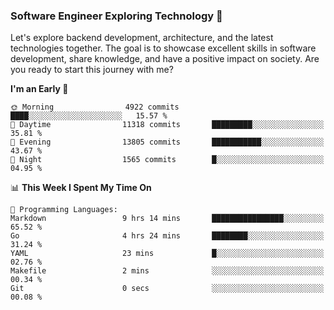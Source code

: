 ### Software Engineer Exploring Technology 🚀 

Let's explore backend development, architecture, and the latest technologies together. The goal is to showcase excellent skills in software development, share knowledge, and have a positive impact on society. Are you ready to start this journey with me?

<!--START_SECTION:waka-->
**I'm an Early 🐤** 

```text
🌞 Morning                4922 commits        ████░░░░░░░░░░░░░░░░░░░░░   15.57 % 
🌆 Daytime                11318 commits       █████████░░░░░░░░░░░░░░░░   35.81 % 
🌃 Evening                13805 commits       ███████████░░░░░░░░░░░░░░   43.67 % 
🌙 Night                  1565 commits        █░░░░░░░░░░░░░░░░░░░░░░░░   04.95 % 
```


📊 **This Week I Spent My Time On** 

```text
💬 Programming Languages: 
Markdown                 9 hrs 14 mins       ████████████████░░░░░░░░░   65.52 % 
Go                       4 hrs 24 mins       ████████░░░░░░░░░░░░░░░░░   31.24 % 
YAML                     23 mins             █░░░░░░░░░░░░░░░░░░░░░░░░   02.76 % 
Makefile                 2 mins              ░░░░░░░░░░░░░░░░░░░░░░░░░   00.34 % 
Git                      0 secs              ░░░░░░░░░░░░░░░░░░░░░░░░░   00.08 % 
```


<!--END_SECTION:waka-->
